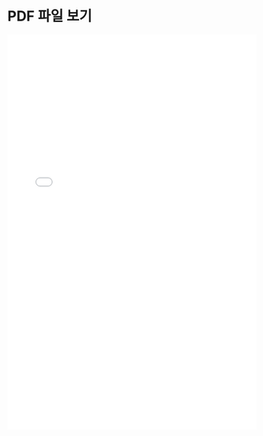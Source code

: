 <!DOCTYPE html>
<html lang="ko">
<head>
    <meta charset="UTF-8">
    <meta name="viewport" content="width=device-width, initial-scale=1.0">
    <title>PDF Viewer</title>
</head>
<body>
    <h1>PDF 파일 보기</h1>
    <embed src="TILing-보고서.pdf" width="100%" height="800px" type="application/pdf">
</body>
</html>

